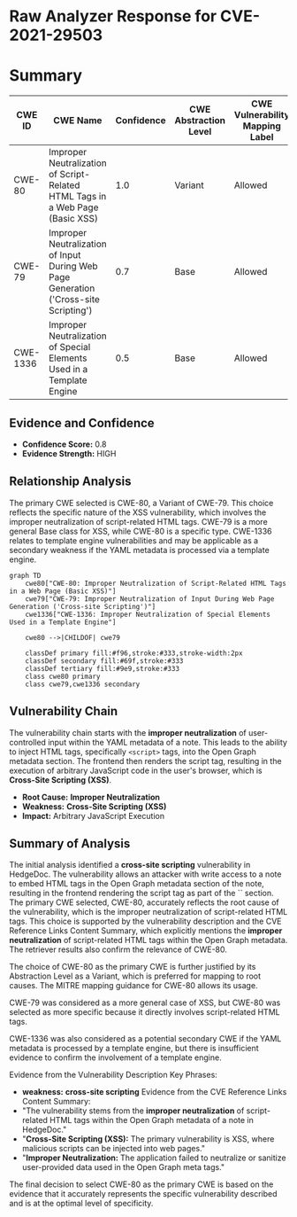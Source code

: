 # Raw Analyzer Response for CVE-2021-29503

# Summary
| CWE ID | CWE Name | Confidence | CWE Abstraction Level | CWE Vulnerability Mapping Label | CWE-Vulnerability Mapping Notes |
|---|---|---|---|---|---|
| CWE-80 | Improper Neutralization of Script-Related HTML Tags in a Web Page (Basic XSS) | 1.0 | Variant | Allowed | Primary CWE |
| CWE-79 | Improper Neutralization of Input During Web Page Generation ('Cross-site Scripting') | 0.7 | Base | Allowed | Secondary Candidate |
| CWE-1336 | Improper Neutralization of Special Elements Used in a Template Engine | 0.5 | Base | Allowed | Secondary Candidate |

## Evidence and Confidence

*   **Confidence Score:** 0.8
*   **Evidence Strength:** HIGH

## Relationship Analysis
The primary CWE selected is CWE-80, a Variant of CWE-79. This choice reflects the specific nature of the XSS vulnerability, which involves the improper neutralization of script-related HTML tags. CWE-79 is a more general Base class for XSS, while CWE-80 is a specific type. CWE-1336 relates to template engine vulnerabilities and may be applicable as a secondary weakness if the YAML metadata is processed via a template engine.

```mermaid
graph TD
    cwe80["CWE-80: Improper Neutralization of Script-Related HTML Tags in a Web Page (Basic XSS)"]
    cwe79["CWE-79: Improper Neutralization of Input During Web Page Generation ('Cross-site Scripting')"]
    cwe1336["CWE-1336: Improper Neutralization of Special Elements Used in a Template Engine"]
    
    cwe80 -->|CHILDOF| cwe79
    
    classDef primary fill:#f96,stroke:#333,stroke-width:2px
    classDef secondary fill:#69f,stroke:#333
    classDef tertiary fill:#9e9,stroke:#333
    class cwe80 primary
    class cwe79,cwe1336 secondary
```

## Vulnerability Chain
The vulnerability chain starts with the **improper neutralization** of user-controlled input within the YAML metadata of a note. This leads to the ability to inject HTML tags, specifically `<script>` tags, into the Open Graph metadata section. The frontend then renders the script tag, resulting in the execution of arbitrary JavaScript code in the user's browser, which is **Cross-Site Scripting (XSS)**.
  - **Root Cause:** **Improper Neutralization**
  - **Weakness:** **Cross-Site Scripting (XSS)**
  - **Impact:** Arbitrary JavaScript Execution

## Summary of Analysis
The initial analysis identified a **cross-site scripting** vulnerability in HedgeDoc. The vulnerability allows an attacker with write access to a note to embed HTML tags in the Open Graph metadata section of the note, resulting in the frontend rendering the script tag as part of the `` section. The primary CWE selected, CWE-80, accurately reflects the root cause of the vulnerability, which is the improper neutralization of script-related HTML tags. This choice is supported by the vulnerability description and the CVE Reference Links Content Summary, which explicitly mentions the **improper neutralization** of script-related HTML tags within the Open Graph metadata. The retriever results also confirm the relevance of CWE-80.

The choice of CWE-80 as the primary CWE is further justified by its Abstraction Level as a Variant, which is preferred for mapping to root causes. The MITRE mapping guidance for CWE-80 allows its usage.

CWE-79 was considered as a more general case of XSS, but CWE-80 was selected as more specific because it directly involves script-related HTML tags.

CWE-1336 was also considered as a potential secondary CWE if the YAML metadata is processed by a template engine, but there is insufficient evidence to confirm the involvement of a template engine.

Evidence from the Vulnerability Description Key Phrases:
- **weakness:** **cross-site scripting**
Evidence from the CVE Reference Links Content Summary:
- "The vulnerability stems from the **improper neutralization** of script-related HTML tags within the Open Graph metadata of a note in HedgeDoc."
- "**Cross-Site Scripting (XSS):** The primary vulnerability is XSS, where malicious scripts can be injected into web pages."
- "**Improper Neutralization:** The application failed to neutralize or sanitize user-provided data used in the Open Graph meta tags."

The final decision to select CWE-80 as the primary CWE is based on the evidence that it accurately represents the specific vulnerability described and is at the optimal level of specificity.